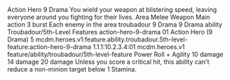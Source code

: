 <ability>
  <name>Action Hero</name>
  <cost>9 Drama</cost>
  <flavor>You wield your weapon at blistering speed, leaving everyone around you fighting for their lives.</flavor>
  <keywords>
    <keyword>Area</keyword>
    <keyword>Melee</keyword>
    <keyword>Weapon</keyword>
  </keywords>
  <type>Main action</type>
  <distance>3 burst</distance>
  <target>Each enemy in the area</target>
  <metadata>
    <class>troubadour</class>
    <cost>9 Drama</cost>
    <cost_amount>9</cost_amount>
    <cost_resource>Drama</cost_resource>
    <feature_type>ability</feature_type>
    <file_dpath>Troubadour/5th-Level Features</file_dpath>
    <item_id>action-hero-9-drama</item_id>
    <item_index>01</item_index>
    <item_name>Action Hero (9 Drama)</item_name>
    <level>5</level>
    <scc>mcdm.heroes.v1:feature.ability.troubadour.5th-level-feature:action-hero-9-drama</scc>
    <scdc>1.1.1:10.2.3.4:01</scdc>
    <source>mcdm.heroes.v1</source>
    <type>feature/ability/troubadour/5th-level-feature</type>
  </metadata>
  <effects>
    <effect type="roll">
      <roll>Power Roll + Agility</roll>
      <t1>10 damage</t1>
      <t2>14 damage</t2>
      <t3>20 damage</t3>
    </effect>
    <effect type="mundane">Unless you score a critical hit, this ability can&apos;t reduce a non-minion target below 1 Stamina.</effect>
  </effects>
</ability>
